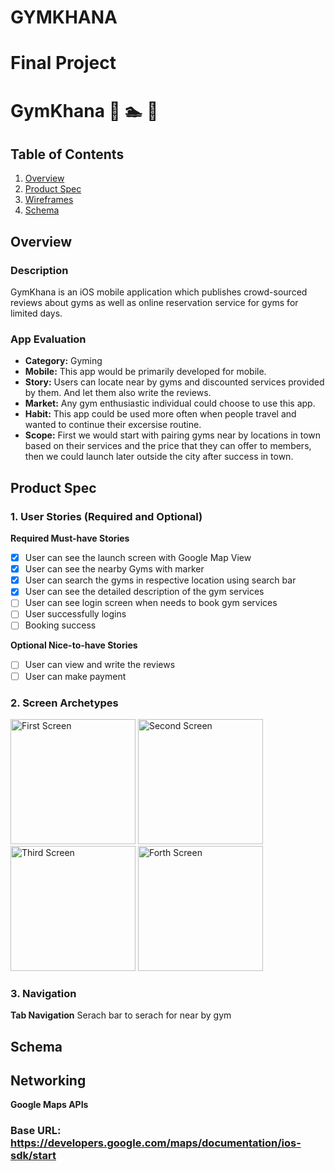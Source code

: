 # GYMKHANA
Final Project
===

# GymKhana :basketball: :swimmer: :muscle:

## Table of Contents
1. [Overview](#Overview)
1. [Product Spec](#Product-Spec)
1. [Wireframes](#Wireframes)
2. [Schema](#Schema)

## Overview
### Description
GymKhana is an iOS mobile application which publishes crowd-sourced reviews about gyms as well as online reservation service for gyms for limited days.

### App Evaluation
- **Category:** Gyming
- **Mobile:** This app would be primarily developed for mobile. 
- **Story:** Users can locate near by gyms and discounted services provided by them. And let them also write the reviews. 
- **Market:** Any gym enthusiastic individual could choose to use this app.
- **Habit:** This app could be used more often when people travel and wanted to continue their excersise routine. 
- **Scope:** First we would start with pairing gyms near by locations in town based on their services and the price that they can offer to members, then we could launch later outside the city after success in town. 

## Product Spec

### 1. User Stories (Required and Optional)

**Required Must-have Stories**

- [X] User can see the launch screen with Google Map View
- [X] User can see the nearby Gyms with marker
- [X] User can search the gyms in respective location using search bar
- [X] User can see the detailed description of the gym services
- [ ] User can see login screen when needs to book gym services
- [ ] User successfully logins
- [ ] Booking success

**Optional Nice-to-have Stories**
- [ ] User can view and write the reviews
- [ ] User can make payment

### 2. Screen Archetypes


<img src='https://user-images.githubusercontent.com/31952007/57495710-4592aa00-7284-11e9-9ecc-3ef995d46b3e.jpeg' title='First Screen' width='200'/>
<img src='https://user-images.githubusercontent.com/31952007/57495860-e4b7a180-7284-11e9-942a-31e162fe3f8d.jpeg' title='Second Screen' width='200' alt='Second Screen' />
<img src='https://user-images.githubusercontent.com/31952007/57496113-24cb5400-7286-11e9-9c36-ba5d77cf57b8.jpeg' title='Third Screen' width='200'/>
<img src='https://user-images.githubusercontent.com/31952007/57495935-4841cf00-7285-11e9-8583-969826ed2c56.jpeg' title='Forth Screen' width='200'/>

   

### 3. Navigation

**Tab Navigation** Serach bar to serach for near by gym




## Schema 

## Networking
**Google Maps APIs**
### Base URL: <https://developers.google.com/maps/documentation/ios-sdk/start>
